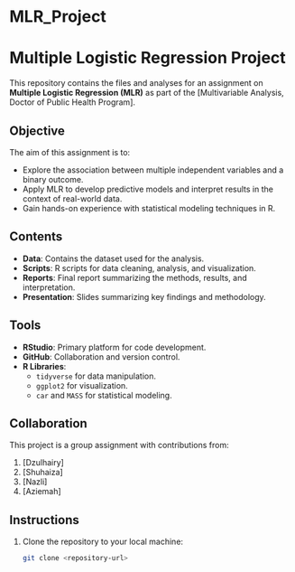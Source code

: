 # MLR_Project
# Multiple Logistic Regression Project

This repository contains the files and analyses for an assignment on **Multiple Logistic Regression (MLR)** as part of the [Multivariable Analysis, Doctor of Public Health Program]. 

## Objective
The aim of this assignment is to:
- Explore the association between multiple independent variables and a binary outcome.
- Apply MLR to develop predictive models and interpret results in the context of real-world data.
- Gain hands-on experience with statistical modeling techniques in R.

## Contents
- **Data**: Contains the dataset used for the analysis.
- **Scripts**: R scripts for data cleaning, analysis, and visualization.
- **Reports**: Final report summarizing the methods, results, and interpretation.
- **Presentation**: Slides summarizing key findings and methodology.

## Tools
- **RStudio**: Primary platform for code development.
- **GitHub**: Collaboration and version control.
- **R Libraries**: 
  - `tidyverse` for data manipulation.
  - `ggplot2` for visualization.
  - `car` and `MASS` for statistical modeling.

## Collaboration
This project is a group assignment with contributions from:
1. [Dzulhairy]
2. [Shuhaiza]
3. [Nazli]
4. [Aziemah]

## Instructions
1. Clone the repository to your local machine:
   ```bash
   git clone <repository-url>

